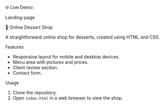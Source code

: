 🌐 Live Demo:

 Landing-page

🍰 Online Dessert Shop

A straightforward online shop for desserts, created using HTML and CSS.

Features

* Responsive layout for mobile and desktop devices.
* Menu area with pictures and prices.
* Client review section.
* Contact form.

 Usage

1. Clone the repository.
2. Open `index.html` in a web browser to view the shop.



